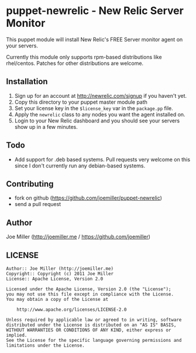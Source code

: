 puppet-newrelic - New Relic Server Monitor
==========================================

This puppet module will install New Relic's FREE Server monitor
agent on your servers.

Currently this module only supports rpm-based distributions like rhel/centos.
Patches for other distributions are welcome.

Installation
------------

1. Sign up for an account at http://newrelic.com/signup if you
   haven't yet.
2. Copy this directory to your puppet master module path
3. Set your license key in the `$license_key` var in the `package.pp` file.
4. Apply the `newrelic` class to any nodes you want the agent installed on.
5. Login to your New Relic dashboard and you should see your servers show up
   in a few minutes.

Todo
----

- Add support for .deb based systems.  Pull requests very welcome on this
  since I don't currently run any debian-based systems.
  
Contributing
------------

- fork on github (https://github.com/joemiller/puppet-newrelic)
- send a pull request

Author
------
Joe Miller (http://joemiller.me / https://github.com/joemiller)

LICENSE
-------

    Author:: Joe Miller (http://joemiller.me)
    Copyright:: Copyright (c) 2011 Joe Miller
    License:: Apache License, Version 2.0

    Licensed under the Apache License, Version 2.0 (the "License");
    you may not use this file except in compliance with the License.
    You may obtain a copy of the License at

        http://www.apache.org/licenses/LICENSE-2.0

    Unless required by applicable law or agreed to in writing, software
    distributed under the License is distributed on an "AS IS" BASIS,
    WITHOUT WARRANTIES OR CONDITIONS OF ANY KIND, either express or implied.
    See the License for the specific language governing permissions and
    limitations under the License.